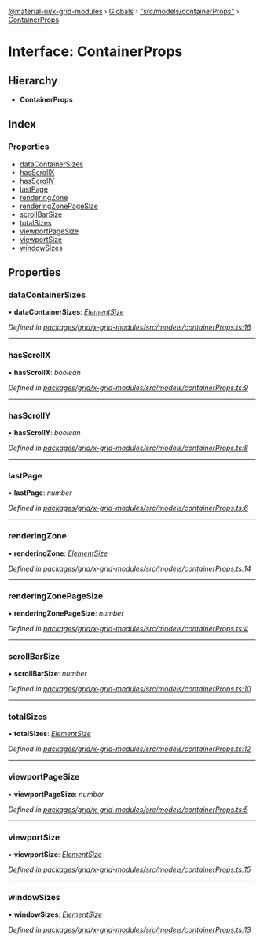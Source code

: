 [@material-ui/x-grid-modules](../README.md) › [Globals](../globals.md) › ["src/models/containerProps"](../modules/_src_models_containerprops_.md) › [ContainerProps](_src_models_containerprops_.containerprops.md)

# Interface: ContainerProps

## Hierarchy

* **ContainerProps**

## Index

### Properties

* [dataContainerSizes](_src_models_containerprops_.containerprops.md#datacontainersizes)
* [hasScrollX](_src_models_containerprops_.containerprops.md#hasscrollx)
* [hasScrollY](_src_models_containerprops_.containerprops.md#hasscrolly)
* [lastPage](_src_models_containerprops_.containerprops.md#lastpage)
* [renderingZone](_src_models_containerprops_.containerprops.md#renderingzone)
* [renderingZonePageSize](_src_models_containerprops_.containerprops.md#renderingzonepagesize)
* [scrollBarSize](_src_models_containerprops_.containerprops.md#scrollbarsize)
* [totalSizes](_src_models_containerprops_.containerprops.md#totalsizes)
* [viewportPageSize](_src_models_containerprops_.containerprops.md#viewportpagesize)
* [viewportSize](_src_models_containerprops_.containerprops.md#viewportsize)
* [windowSizes](_src_models_containerprops_.containerprops.md#windowsizes)

## Properties

###  dataContainerSizes

• **dataContainerSizes**: *[ElementSize](_src_models_elementsize_.elementsize.md)*

*Defined in [packages/grid/x-grid-modules/src/models/containerProps.ts:16](https://github.com/mui-org/material-ui-x/blob/a679779/packages/grid/x-grid-modules/src/models/containerProps.ts#L16)*

___

###  hasScrollX

• **hasScrollX**: *boolean*

*Defined in [packages/grid/x-grid-modules/src/models/containerProps.ts:9](https://github.com/mui-org/material-ui-x/blob/a679779/packages/grid/x-grid-modules/src/models/containerProps.ts#L9)*

___

###  hasScrollY

• **hasScrollY**: *boolean*

*Defined in [packages/grid/x-grid-modules/src/models/containerProps.ts:8](https://github.com/mui-org/material-ui-x/blob/a679779/packages/grid/x-grid-modules/src/models/containerProps.ts#L8)*

___

###  lastPage

• **lastPage**: *number*

*Defined in [packages/grid/x-grid-modules/src/models/containerProps.ts:6](https://github.com/mui-org/material-ui-x/blob/a679779/packages/grid/x-grid-modules/src/models/containerProps.ts#L6)*

___

###  renderingZone

• **renderingZone**: *[ElementSize](_src_models_elementsize_.elementsize.md)*

*Defined in [packages/grid/x-grid-modules/src/models/containerProps.ts:14](https://github.com/mui-org/material-ui-x/blob/a679779/packages/grid/x-grid-modules/src/models/containerProps.ts#L14)*

___

###  renderingZonePageSize

• **renderingZonePageSize**: *number*

*Defined in [packages/grid/x-grid-modules/src/models/containerProps.ts:4](https://github.com/mui-org/material-ui-x/blob/a679779/packages/grid/x-grid-modules/src/models/containerProps.ts#L4)*

___

###  scrollBarSize

• **scrollBarSize**: *number*

*Defined in [packages/grid/x-grid-modules/src/models/containerProps.ts:10](https://github.com/mui-org/material-ui-x/blob/a679779/packages/grid/x-grid-modules/src/models/containerProps.ts#L10)*

___

###  totalSizes

• **totalSizes**: *[ElementSize](_src_models_elementsize_.elementsize.md)*

*Defined in [packages/grid/x-grid-modules/src/models/containerProps.ts:12](https://github.com/mui-org/material-ui-x/blob/a679779/packages/grid/x-grid-modules/src/models/containerProps.ts#L12)*

___

###  viewportPageSize

• **viewportPageSize**: *number*

*Defined in [packages/grid/x-grid-modules/src/models/containerProps.ts:5](https://github.com/mui-org/material-ui-x/blob/a679779/packages/grid/x-grid-modules/src/models/containerProps.ts#L5)*

___

###  viewportSize

• **viewportSize**: *[ElementSize](_src_models_elementsize_.elementsize.md)*

*Defined in [packages/grid/x-grid-modules/src/models/containerProps.ts:15](https://github.com/mui-org/material-ui-x/blob/a679779/packages/grid/x-grid-modules/src/models/containerProps.ts#L15)*

___

###  windowSizes

• **windowSizes**: *[ElementSize](_src_models_elementsize_.elementsize.md)*

*Defined in [packages/grid/x-grid-modules/src/models/containerProps.ts:13](https://github.com/mui-org/material-ui-x/blob/a679779/packages/grid/x-grid-modules/src/models/containerProps.ts#L13)*
